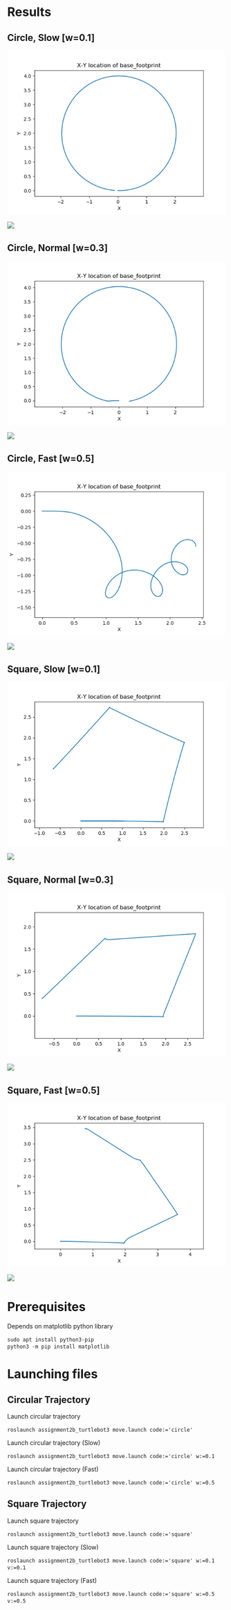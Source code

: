 # Results

## Circle, Slow [w=0.1]
![Image, Circular Trajectory, Slow Speed,   w=0.1](./images/Circle_Speed_Slow.png)

[<img src="https://img.youtube.com/vi/6AAMIuGA4Gg/hqdefault.jpg"
/>](https://youtu.be/6AAMIuGA4Gg)

## Circle, Normal [w=0.3]
![Image, Circular Trajectory, Normal Speed, w=0.3](./images/Circle_Speed_Normal.png)

[<img src="https://img.youtube.com/vi/xuvNKPSpl8k/hqdefault.jpg"
/>](https://youtu.be/xuvNKPSpl8k)

## Circle, Fast [w=0.5]
![Image, Circular Trajectory, Fast Speed,   w=0.5](./images/Circle_Speed_Fast.png)

[<img src="https://img.youtube.com/vi/B_uCSd7c4_c/hqdefault.jpg"
/>](https://youtu.be/B_uCSd7c4_c)

## Square, Slow [w=0.1]
![Image, Square Trajectory, Slow Speed,   w=0.1](./images/Square_Speed_Slow.png)

[<img src="https://img.youtube.com/vi/HPHVHBC1qM8/hqdefault.jpg"
/>](https://youtu.be/HPHVHBC1qM8)

## Square, Normal [w=0.3]
![Image, Square Trajectory, Normal Speed, w=0.3](./images/Square_Speed_Normal.png)

[<img src="https://img.youtube.com/vi/vcKnU5jD3Zs/hqdefault.jpg"
/>](https://youtu.be/vcKnU5jD3Zs)

## Square, Fast [w=0.5]
![Image, Square Trajectory, Fast Speed,   w=0.5](./images/Square_Speed_Fast.png)

[<img src="https://img.youtube.com/vi/VpMnhz8u0oI/hqdefault.jpg"
/>](https://youtu.be/VpMnhz8u0oI)

# Prerequisites
Depends on matplotlib python library

```console
sudo apt install python3-pip
python3 -m pip install matplotlib
```
# Launching files
## Circular Trajectory
Launch circular trajectory

```console
roslaunch assignment2b_turtlebot3 move.launch code:='circle'
```

Launch circular trajectory (Slow)

```console
roslaunch assignment2b_turtlebot3 move.launch code:='circle' w:=0.1
```

Launch circular trajectory (Fast)

```console
roslaunch assignment2b_turtlebot3 move.launch code:='circle' w:=0.5
```
## Square Trajectory
Launch square trajectory

```console
roslaunch assignment2b_turtlebot3 move.launch code:='square'
```

Launch square trajectory (Slow)

```console
roslaunch assignment2b_turtlebot3 move.launch code:='square' w:=0.1 v:=0.1
```

Launch square trajectory (Fast)

```console
roslaunch assignment2b_turtlebot3 move.launch code:='square' w:=0.5 v:=0.5
```


